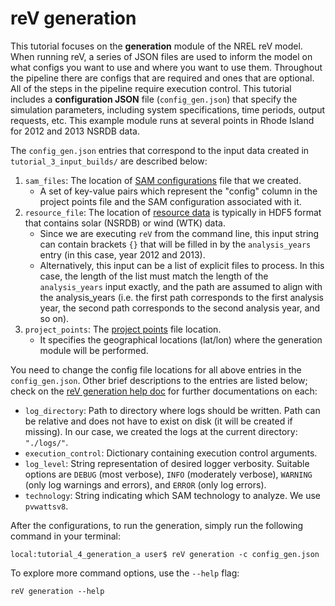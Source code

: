 reV generation
===========================

This tutorial focuses on the **generation** module of the NREL reV model. 
When running reV, a series of JSON files are used to inform the model on what configs you want to use and where you want to use them.
Throughout the pipeline there are configs that are required and ones that are optional.
All of the steps in the pipeline require execution control.
This tutorial includes a **configuration JSON** file (`config_gen.json`) that specify the simulation parameters, including system specifications, time periods, output requests, etc. 
This example module runs at several points in Rhode Island for 2012 and 2013 NSRDB data. 

The `config_gen.json` entries that correspond to the input data created in `tutorial_3_input_builds/` are described below: 

1) `sam_files`: The location of [SAM configurations](../tutorial_3_input_builds/1_sam_configs/) file that we created. 
    - A set of key-value pairs which represent the "config" column in the project points file and the SAM configuration associated with it.
2) `resource_file`: The location of [resource data](../tutorial_3_input_builds/2_resource_data/) is typically in HDF5 format that contains solar (NSRDB) or wind (WTK) data. 
    - Since we are executing `reV` from the command line, this input string can contain brackets `{}` that will be filled in by the `analysis_years` entry (in this case, year 2012 and 2013).
    - Alternatively, this input can be a list of explicit files to process. In this case, the length of the list must match the length of the `analysis_years` input exactly, and the path are assumed to align with the analysis_years (i.e. the first path corresponds to the first analysis year, the second path corresponds to the second analysis year, and so on).
3) `project_points`: The [project points](../tutorial_3_input_builds/3_project_points/) file location. 
    - It specifies the geographical locations (lat/lon) where the generation module will be performed. 

You need to change the config file locations for all above entries in the `config_gen.json`. Other brief descriptions to the entries are listed below; check on the [reV generation help doc](https://nrel.github.io/reV/_cli/reV%20generation.html) for further documentations on each: 

- `log_directory`: Path to directory where logs should be written. Path can be relative and does not have to exist on disk (it will be created if missing). In our case, we created the logs at the current directory: `"./logs/"`. 
- `execution_control`: Dictionary containing execution control arguments. 
- `log_level`: String representation of desired logger verbosity. Suitable options are `DEBUG` (most verbose), `INFO` (moderately verbose), `WARNING` (only log warnings and errors), and `ERROR` (only log errors).
- `technology`: String indicating which SAM technology to analyze. We use `pvwattsv8`.

After the configurations, to run the generation, simply run the following command in your terminal:

```console
local:tutorial_4_generation_a user$ reV generation -c config_gen.json
```

To explore more command options, use the `--help` flag: 

```
reV generation --help
```

